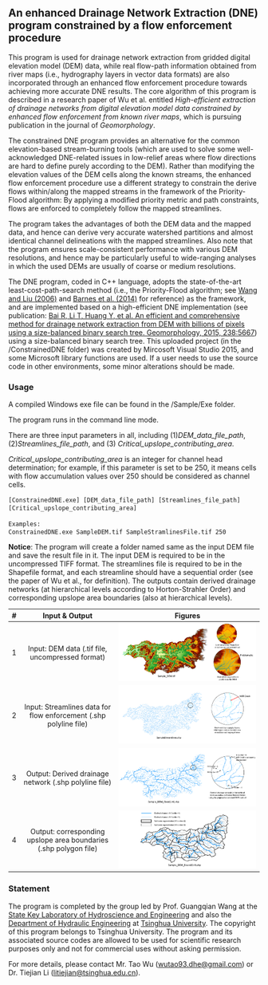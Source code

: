 
## An enhanced Drainage Network Extraction (DNE) program constrained by a flow enforcement procedure

This program is used for drainage network extraction from gridded digital elevation model (DEM) data, while real flow-path information obtained from river maps (i.e., hydrography layers in vector data formats) are also incorporated through an enhanced flow enforcement procedure towards achieving more accurate DNE results. The core algorithm of this program is described in a research paper of Wu et al. entitled _High-efficient extraction of drainage networks from digital elevation model data constrained by enhanced flow enforcement from known river maps_, which is pursuing publication in the journal of _Geomorphology_.
 
The constrained DNE program provides an alternative for the common elevation-based stream-burning tools (which are used to solve some well-acknowledged DNE-related issues in low-relief areas where flow directions are hard to define purely according to the DEM). Rather than modifying the elevation values of the DEM cells along the known streams, the enhanced flow enforcement procedure use a different strategy to constrain the derive flows within/along the mapped streams in the framework of the Priority-Flood algorithm: By applying a modified priority metric and path constraints, flows are enforced to completely follow the mapped streamlines.
 
The program takes the advantages of both the DEM data and the mapped data, and hence can derive very accurate watershed partitions and almost identical channel delineations with the mapped streamlines. Also note that the program ensures scale-consistent performance with various DEM resolutions, and hence may be particularly useful to wide-ranging analyses in which the used DEMs are usually of coarse or medium resolutions.

The DNE program, coded in C++ language, adopts the state-of-the-art least-cost-path-search method (i.e., the Priority-Flood algorithm; see [Wang and Liu (2006)](https://www.tandfonline.com/doi/abs/10.1080/13658810500433453) and [Barnes et al. (2014)](https://www.sciencedirect.com/science/article/pii/S0098300413001337) for reference) as the framework, and are implemented based on a high-efficient DNE implementation (see publication: [Bai R, Li T, Huang Y, et al. An efficient and comprehensive method for drainage network extraction from DEM with billions of pixels using a size-balanced binary search tree. Geomorphology, 2015, 238:5667](https://www.sciencedirect.com/science/article/pii/S0169555X15001233)) using a size-balanced binary search tree. This uploaded project (in the /ConstrainedDNE folder) was created by Mircosoft Visual Studio 2015, and some Microsoft library functions are used. If a user needs to use the source code in other environments, some minor alterations should be made.

### Usage

A compiled Windows exe file can be found in the /Sample/Exe folder.

The program runs in the command line mode. 

There are three input parameters in all, including (1)_DEM_data_file_path_, (2)_Streamlines_file_path_, and (3) _Critical_upslope_contributing_area_. 

_Critical_upslope_contributing_area_ is an integer for channel head determination; for example, if this parameter is set to be 250, it means cells with flow accumulation values over 250 should be considered as channel cells. 

	[ConstrainedDNE.exe] [DEM_data_file_path] [Streamlines_file_path] [Critical_upslope_contributing_area] 
	
	Examples:
	ConstrainedDNE.exe SampleDEM.tif SampleStramlinesFile.tif 250 

__Notice__: The program will create a folder named same as the input DEM file and save the result file in it. The input DEM is required to be in the uncompressed TIFF format. The streamlines file is required to be in the Shapefile format, and each streamline should have a sequential order (see the paper of Wu et al., for definition). The outputs contain derived drainage networks (at hierarchical levels according to Horton-Strahler Order) and corresponding upslope area boundaries (also at hierarchical levels). 

|#|Input & Output|Figures|
|:---:|:---:|:---:|
|1|Input: DEM data (.tif file, uncompressed format)|![Fig1](Image/Fig1_InputDEM.jpg "Fig1")|
|2|Input: Streamlines data for flow enforcement (.shp polyline file)|![Fig2](Image/Fig2_InputStreamlinesFile.jpg "Fig2")|
|3|Output: Derived drainage network (.shp polyline file)|![Fig3](Image/Fig3_OutputDerivedRiver.jpg "Fig3")|
|4|Output: corresponding upslope area boundaries (.shp polygon file)|![Fig4](Image/Fig4_OutputDerivedBound.jpg "Fig4")|


### Statement

The program is completed by the group led by Prof. Guangqian Wang at the [State Key Laboratory of Hydroscience and Engineering](http://sklhse.tsinghua.edu.cn/) and also the [Department of Hydraulic Engineering](http://www.civil.tsinghua.edu.cn/en/he/) at [Tsinghua University](http://www.tsinghua.edu.cn/publish/newthuen/index.html). The copyright of this program belongs to Tsinghua University. The program and its associated source codes are allowed to be used for scientific research purposes only and not for commercial uses without asking permission. 

For more details, please contact Mr. Tao Wu (wutao93.dhe@gmail.com) or Dr. Tiejian Li (litiejian@tsinghua.edu.cn). 



